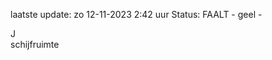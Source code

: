 laatste update: 
zo 12-11-2023  2:42   uur 
Status: FAALT - geel - 
<div class="service R">J</div><div class="service Y">schijfruimte</div>
